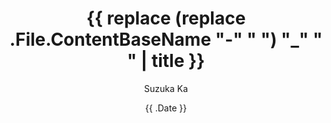 ---
title: '{{ replace (replace .File.ContentBaseName "-" " ") "_" " " | title }}'
description: (Galery description)
date: '{{ .Date }}'
draft: false
author: "Suzuka Ka"
menus: "main"
# categories: ["nature"]
# weight: 3
# params:
#   private: true
#   featured: true # If true the gallery will be featured in home with a big picture
#   featured_gallery: true # If true, the gallery will be featured in the home page (with an smaller size)
#   featured_image: azzedine-rouichi-ZS_XuDZmxpM-unsplash.jpg
#   transparent_bg_for_gifs: true # if true, the background of the .gif's will be transparent
#   transparent_bg_for_pngs: true # if true, the background of the .png's will be transparent

#   show_text_on_top: true # if true, shows the markdown text on top of the gallery. If false or not set, shows the markdown at the bottom
#   theme: dark
#   sort_order: desc
#   sort_by: Name # Exif.Date
# resources:
#   - src: azzedine-rouichi-ZS_XuDZmxpM-unsplash.jpg
#     params:
#       cover: true

# resources:
#   - src: images/cat-1.jpg # NOTE don't forget the relative route! (If the image is inside 'images/' add it!)
#     title: Brown tabby cat on white stairs
#     params:
#       cover: true
#       date: 2024-02-18T13:04:30+0100
#       weight: 20

# title – title of the album, shown in the album list and on the album page.
# date – album date, used for sorting (newest first).
# description – description shown on the album page. Rendered as markdown to enable adding links and some formatting.
# weight – can be used to adjust sort order.
# params.featured_image – name of the image file used for the album thumbnail. If not set, the first image which contains feature in its filename is used, otherwise the first image in the album.
# params.private – if set to true, this album is not shown in the album overview and is excluded from RSS feeds.
# params.featured – if set to true, this album is featured on the homepage (even if private).
# params.sort_by – property used for sorting images in an album. Default is Name (filename), but can also be Date. Or Params.weight, Params.src
# params.sort_order – sort order. Default is asc.
# params.theme – color theme for this page. Defaults to defaultTheme from configuration.
---